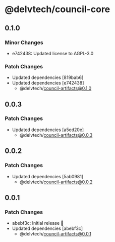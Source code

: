 # @delvtech/council-core

## 0.1.0

### Minor Changes

- e742438: Updated license to AGPL-3.0

### Patch Changes

- Updated dependencies [819bab6]
- Updated dependencies [e742438]
  - @delvtech/council-artifacts@0.1.0

## 0.0.3

### Patch Changes

- Updated dependencies [a5ed20e]
  - @delvtech/council-artifacts@0.0.3

## 0.0.2

### Patch Changes

- Updated dependencies [5ab0981]
  - @delvtech/council-artifacts@0.0.2

## 0.0.1

### Patch Changes

- abebf3c: Initial release 🚀
- Updated dependencies [abebf3c]
  - @delvtech/council-artifacts@0.0.1
